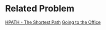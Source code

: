 # Related Problem
[HPATH - The Shortest Path](https://www.spoj.com/problems/SHPATH/)
[Going to the Office](https://www.hackerrank.com/challenges/going-office/problem)